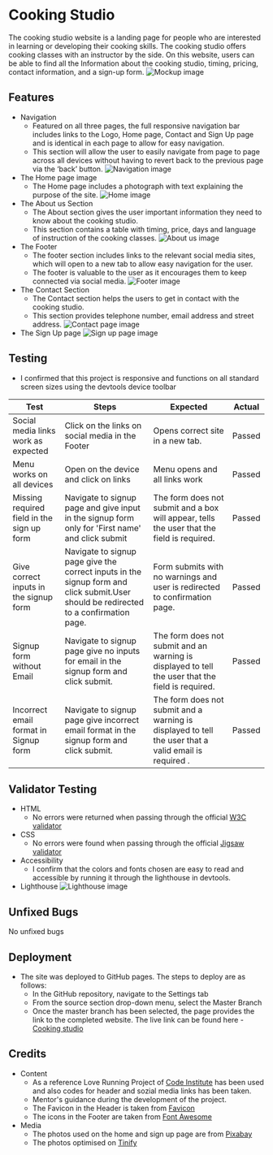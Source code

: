 # Cooking Studio
The cooking studio website is a landing page for people who are interested in learning or developing their cooking skills.  The cooking studio offers cooking classes with an instructor by the side.
On this website, users can be able to find all the Information about the cooking studio, timing, pricing, contact information, and a sign-up form.
![Mockup image](docs/Mockup-image.jpg)
## Features
* Navigation
    * Featured on all three pages, the full responsive navigation bar includes links to the Logo, Home page, Contact and Sign Up page and is identical in each page to allow for easy navigation.
    * This section will allow the user to easily navigate from page to page across all devices without having to revert back to the previous page via the ‘back’ button.
    ![Navigation image](docs/nav-image.jpg)
* The Home page image
    * The Home page includes a photograph with text explaining the purpose of the site.
    ![Home image](docs/home-image.jpg)
* The About us Section
    * The About section gives the user important information they need to know about the cooking studio. 
    * This section contains a table with timing, price, days and language of instruction of the cooking classes.
    ![About us image](docs/aboutus-section.jpg)
* The Footer
    * The footer section includes links to the relevant social media sites, which will open to a new tab to allow easy navigation for the user.
    * The footer is valuable to the user as it encourages them to keep connected via social media.
    ![Footer image](docs/footer-image.jpg)
* The Contact Section
    * The Contact section helps the users to get in contact with the cooking studio.
    * This section provides telephone number, email address and street address.
    ![Contact page image](docs/contact-page.jpg)
* The Sign Up page
   ![Sign up page image](docs/signup-page.jpg)

## Testing
   * I confirmed that this project is responsive and functions on all standard screen sizes using the devtools device toolbar

| Test                                       | Steps                                                                                                                                 | Expected                                                                                              | Actual |
| ------------------------------------------ | ------------------------------------------------------------------------------------------------------------------------------------- | ----------------------------------------------------------------------------------------------------- | ------ |
| Social media links work as expected        | Click on the links on social media in the Footer                                                                                      | Opens correct site in a new tab.                                                                      | Passed |
| Menu works on all devices                  | Open on the device and click on links                                                                                                 | Menu opens and all links work                                                                         | Passed |
| Missing required field in the sign up form | Navigate to signup page and give input in the signup form only for 'First name' and click submit                                      | The form does not submit and a box will appear, tells the user that the field is required.            | Passed |
| Give correct inputs in the signup form     | Navigate to signup page give the correct inputs in the signup form and click submit.User should be redirected to a confirmation page. | Form submits with no warnings and user is redirected to confirmation page.                            | Passed |
| Signup form without Email                  | Navigate to signup page give no inputs for email in the signup form and click submit.                                                 | The form does not submit and an warning is displayed to tell the user that the field is required.     | Passed |
| Incorrect email format in Signup form      | Navigate to signup page give incorrect email format in the signup form and click submit.                                              | The form does not submit and a warning is displayed to tell the user that a valid email is required . | Passed |   
## Validator Testing
   * HTML
      * No errors were returned when passing through the official [W3C validator](https://validator.w3.org/nu/#textarea)
   * CSS
      * No errors were found when passing through the official [Jigsaw validator](https://jigsaw.w3.org/css-validator/validator)
   * Accessibility
      * I confirm that the colors and fonts chosen are easy to read and accessible by running it through the lighthouse in devtools.
   * Lighthouse
   ![Lighthouse image](docs/lighthouse-image.jpg)
## Unfixed Bugs
   No unfixed bugs
## Deployment
* The site was deployed to GitHub pages. The steps to deploy are as follows:
    * In the GitHub repository, navigate to the Settings tab
    * From the source section drop-down menu, select the Master Branch
    * Once the master branch has been selected, the page provides the link to the completed website. 
The live link can be found here - [Cooking studio](https://soux42.github.io/cookingstudio/)
## Credits
* Content
   * As a reference Love Running Project of [Code Institute](https://learn.codeinstitute.net/) has been used and also codes for header and sozial media links has been taken.
   * Mentor's guidance during the development of the project.
   * The Favicon in the Header is taken from [Favicon](https://favicon.io/emoji-favicons/cooking)
   * The icons in the Footer are taken from [Font Awesome](https://fontawesome.com/)
* Media
   * The photos used on the home and sign up page are from [Pixabay](https://pixabay.com)
   * The photos optimised on [Tinify](https://tinypng.com)
